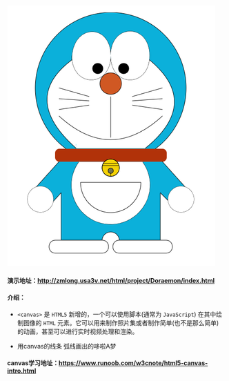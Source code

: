 ![](../../../image/js/canvas.png)

#### 演示地址：http://zmlong.usa3v.net/html/project/Doraemon/index.html

#### 介绍：

- `<canvas>` 是 `HTML5` 新增的，一个可以使用脚本(通常为 `JavaScript`) 在其中绘制图像的 `HTML` 元素。它可以用来制作照片集或者制作简单(也不是那么简单)的动画，甚至可以进行实时视频处理和渲染。

- 用canvas的线条 弧线画出的哆啦A梦

#### canvas学习地址：https://www.runoob.com/w3cnote/html5-canvas-intro.html